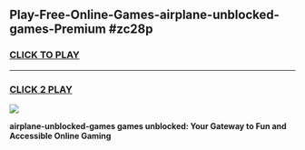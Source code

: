 
## Play-Free-Online-Games-airplane-unblocked-games-Premium #zc28p
<h3>
<a href="https://premium.freeplayer.one?title=airplane-unblocked-games&ref=8M">CLICK TO PLAY</a></h3>
<hr>

<h3>
<a href="https://premium.freeplayer.one?title=airplane-unblocked-games&ref=8M">CLICK 2 PLAY</a>
  
</h3>

<a href="https://premium.freeplayer.one?title=airplane-unblocked-games&ref=8M"><img src="https://clearcache.store/games.png"></a>


**airplane-unblocked-games games unblocked: Your Gateway to Fun and Accessible Online Gaming**
